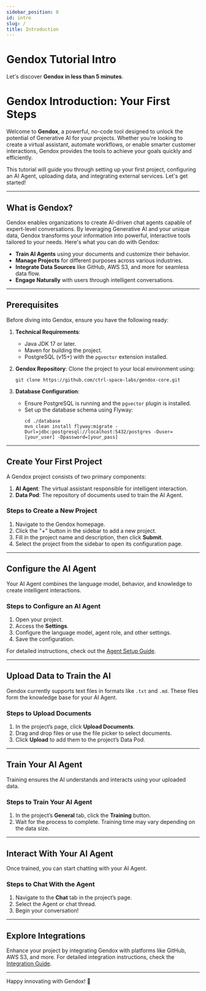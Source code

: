 ```yaml
---
sidebar_position: 0
id: intro
slug: /
title: Introduction
---
```


# Gendox Tutorial Intro

Let's discover **Gendox in less than 5 minutes**.


# Gendox Introduction: Your First Steps

Welcome to **Gendox**, a powerful, no-code tool designed to unlock the potential of Generative AI for your projects. Whether you're looking to create a virtual assistant, automate workflows, or enable smarter customer interactions, Gendox provides the tools to achieve your goals quickly and efficiently.

This tutorial will guide you through setting up your first project, configuring an AI Agent, uploading data, and integrating external services. Let's get started!

---

## What is Gendox?

Gendox enables organizations to create AI-driven chat agents capable of expert-level conversations. By leveraging Generative AI and your unique data, Gendox transforms your information into powerful, interactive tools tailored to your needs. Here's what you can do with Gendox:

- **Train AI Agents** using your documents and customize their behavior.
- **Manage Projects** for different purposes across various industries.
- **Integrate Data Sources** like GitHub, AWS S3, and more for seamless data flow.
- **Engage Naturally** with users through intelligent conversations.

---

## Prerequisites

Before diving into Gendox, ensure you have the following ready:

1. **Technical Requirements**:
    - Java JDK 17 or later.
    - Maven for building the project.
    - PostgreSQL (v15+) with the `pgvector` extension installed.

2. **Gendox Repository**: Clone the project to your local environment using:
   ```
   git clone https://github.com/ctrl-space-labs/gendox-core.git
   ```

3. **Database Configuration**:
    - Ensure PostgreSQL is running and the `pgvector` plugin is installed.
    - Set up the database schema using Flyway:
      ```
      cd ./database
      mvn clean install flyway:migrate -Durl=jdbc:postgresql://localhost:5432/postgres -Duser=[your_user] -Dpassword=[your_pass]
      ```

---

## Create Your First Project

A Gendox project consists of two primary components:
1. **AI Agent**: The virtual assistant responsible for intelligent interaction.
2. **Data Pod**: The repository of documents used to train the AI Agent.

### Steps to Create a New Project

1. Navigate to the Gendox homepage.
2. Click the "+" button in the sidebar to add a new project.
3. Fill in the project name and description, then click **Submit**.
4. Select the project from the sidebar to open its configuration page.

---

## Configure the AI Agent

Your AI Agent combines the language model, behavior, and knowledge to create intelligent interactions.

### Steps to Configure an AI Agent

1. Open your project.
2. Access the **Settings**.
3. Configure the language model, agent role, and other settings.
4. Save the configuration.

For detailed instructions, check out the [Agent Setup Guide](#).

---

## Upload Data to Train the AI

Gendox currently supports text files in formats like `.txt` and `.md`. These files form the knowledge base for your AI Agent.

### Steps to Upload Documents

1. In the project’s page, click **Upload Documents**.
2. Drag and drop files or use the file picker to select documents.
3. Click **Upload** to add them to the project’s Data Pod.

---

## Train Your AI Agent

Training ensures the AI understands and interacts using your uploaded data.

### Steps to Train Your AI Agent

1. In the project’s **General** tab, click the **Training** button.
2. Wait for the process to complete. Training time may vary depending on the data size.

---

## Interact With Your AI Agent

Once trained, you can start chatting with your AI Agent.

### Steps to Chat With the Agent

1. Navigate to the **Chat** tab in the project’s page.
2. Select the Agent or chat thread.
3. Begin your conversation!

---

## Explore Integrations

Enhance your project by integrating Gendox with platforms like GitHub, AWS S3, and more. For detailed integration instructions, check the [Integration Guide](#).

---

Happy innovating with Gendox! 🚀


